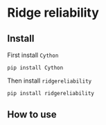 # Ridge reliability



## Install

First install `Cython`

`pip install Cython`

Then install `ridgereliability`

`pip install ridgereliability`

## How to use
